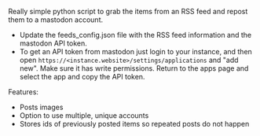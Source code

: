 Really simple python script to grab the items from an RSS feed and repost them to a mastodon account.

- Update the feeds_config.json file with the RSS feed information and the mastodon API token.
- To get an API token from mastodon just login to your instance, and then open ```https://<instance.website>/settings/applications``` and "add new". Make sure it has write permissions. Return to the apps page and select the app and copy the API token.


Features:
- Posts images
- Option to use multiple, unique accounts
- Stores ids of previously posted items so repeated posts do not happen
